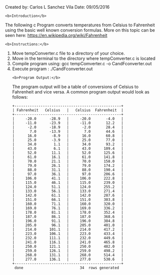 

Created by: Carlos L Sanchez Vila
Date: 09/05/2016

	<b>Introduction</b>
The following c Program converts temperatures from Celsius to Fahrenheit
using the basic well known conversion formulas.
More on this topic can be seen here: https://en.wikipedia.org/wiki/Fahrenheit

	<b>Instructions:</b>
<ol>
<li> Move tempConverter.c file to a directory of your choice.</li>
<li>Move in the terminal to the directory where tempComverter.c is located</li>
<li>Compile program using: gcc tempComverter.c -o CandFconverter.out</li>
<li>Execute program : ./CandFconverter.out</li>
</ul>

	<b>Program Output:</b>
The program output will be a table of conversions of Celsius to Fahrenheit
and vice versa. A common program output would look as follows:

```
+-------------------------------------------------+
| Fahrenheit   Celsius   |   Celsius  Fahrenheit  |
+-------------------------------------------------+
|     -20.0      -28.9   |     -20.0       -4.0   |
|     -11.0      -23.9   |     -11.0       12.2   |
|      -2.0      -18.9   |      -2.0       28.4   |
|       7.0      -13.9   |       7.0       44.6   |
|      16.0       -8.9   |      16.0       60.8   |
|      25.0       -3.9   |      25.0       77.0   |
|      34.0        1.1   |      34.0       93.2   |
|      43.0        6.1   |      43.0      109.4   |
|      52.0       11.1   |      52.0      125.6   |
|      61.0       16.1   |      61.0      141.8   |
|      70.0       21.1   |      70.0      158.0   |
|      79.0       26.1   |      79.0      174.2   |
|      88.0       31.1   |      88.0      190.4   |
|      97.0       36.1   |      97.0      206.6   |
|     106.0       41.1   |     106.0      222.8   |
|     115.0       46.1   |     115.0      239.0   |
|     124.0       51.1   |     124.0      255.2   |
|     133.0       56.1   |     133.0      271.4   |
|     142.0       61.1   |     142.0      287.6   |
|     151.0       66.1   |     151.0      303.8   |
|     160.0       71.1   |     160.0      320.0   |
|     169.0       76.1   |     169.0      336.2   |
|     178.0       81.1   |     178.0      352.4   |
|     187.0       86.1   |     187.0      368.6   |
|     196.0       91.1   |     196.0      384.8   |
|     205.0       96.1   |     205.0      401.0   |
|     214.0      101.1   |     214.0      417.2   |
|     223.0      106.1   |     223.0      433.4   |
|     232.0      111.1   |     232.0      449.6   |
|     241.0      116.1   |     241.0      465.8   |
|     250.0      121.1   |     250.0      482.0   |
|     259.0      126.1   |     259.0      498.2   |
|     268.0      131.1   |     268.0      514.4   |
|     277.0      136.1   |     277.0      530.6   |
+-------------------------------------------------+
 done                          34  rows generated

```
